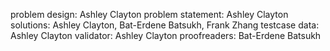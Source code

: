 problem design: Ashley Clayton
problem statement: Ashley Clayton
solutions: Ashley Clayton, Bat-Erdene Batsukh, Frank Zhang
testcase data: Ashley Clayton
validator: Ashley Clayton
proofreaders: Bat-Erdene Batsukh
